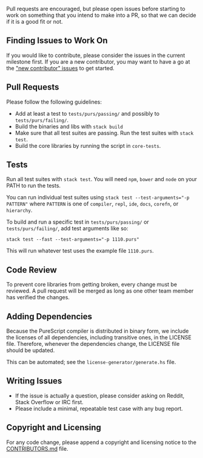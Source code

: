 Pull requests are encouraged, but please open issues before starting to work on something that you intend to make into a PR, so that we can decide if it is a good fit or not.

## Finding Issues to Work On

If you would like to contribute, please consider the issues in the current milestone first. If you are a new contributor, you may want to have a go at the ["new contributor" issues](https://github.com/purescript/purescript/labels/new%20contributor) to get started.

## Pull Requests

Please follow the following guidelines:

- Add at least a test to `tests/purs/passing/` and possibly to `tests/purs/failing/`.
- Build the binaries and libs with `stack build`
- Make sure that all test suites are passing. Run the test suites with `stack test`.
- Build the core libraries by running the script in `core-tests`.

## Tests

Run all test suites with `stack test`. You will need `npm`, `bower` and `node` on your PATH to run the tests.

You can run individual test suites using `stack test --test-arguments="-p
PATTERN"` where `PATTERN` is one of `compiler`, `repl`, `ide`, `docs`, `corefn`,
or `hierarchy`.

To build and run a specific test in `tests/purs/passing/` or `tests/purs/failing/`, add test arguments like so:

`stack test --fast --test-arguments="-p 1110.purs"`

This will run whatever test uses the example file `1110.purs`.

## Code Review

To prevent core libraries from getting broken, every change must be reviewed. A pull request will be merged as long as one other team member has verified the changes.

## Adding Dependencies

Because the PureScript compiler is distributed in binary form, we include
the licenses of all dependencies, including transitive ones, in the LICENSE
file. Therefore, whenever the dependencies change, the LICENSE file should be
updated.

This can be automated; see the `license-generator/generate.hs` file.

## Writing Issues

- If the issue is actually a question, please consider asking on Reddit, Stack Overflow or IRC first.
- Please include a minimal, repeatable test case with any bug report.

## Copyright and Licensing

For any code change, please append a copyright and licensing notice to the [CONTRIBUTORS.md](CONTRIBUTORS.md) file.

